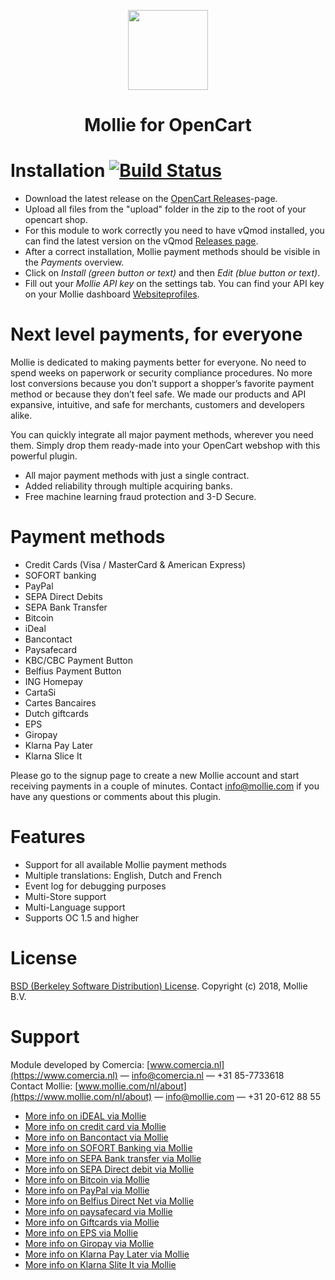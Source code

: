 <p align="center">
  <img src="https://info.mollie.com/hubfs/github/opencart/logo.png" width="128" height="128"/>
</p>
<h1 align="center">Mollie for OpenCart</h1>

# Installation [![Build Status](https://travis-ci.org/mollie/OpenCart.png)](https://travis-ci.org/mollie/OpenCart) #
+ Download the latest release on the [OpenCart Releases](https://github.com/mollie/OpenCart/releases)-page.
+ Upload all files from the "upload" folder in the zip to the root of your opencart shop.
+ For this module to work correctly you need to have vQmod installed, you can find the latest version on the vQmod [Releases page](https://github.com/vqmod/vqmod/releases).
+ After a correct installation, Mollie payment methods should be visible in the _Payments_ overview.
+ Click on _Install (green button or text)_ and then _Edit (blue button or text)_.
+ Fill out your _Mollie API key_ on the settings tab. You can find your API key on your Mollie dashboard [Websiteprofiles](https://www.mollie.com/beheer/account/profielen/).

# Next level payments, for everyone #
Mollie is dedicated to making payments better for everyone. No need to spend weeks on
paperwork or security compliance procedures. No more lost conversions because you don’t
support a shopper’s favorite payment method or because they don’t feel safe. We made our
products and API expansive, intuitive, and safe for merchants, customers and developers
alike.

You can quickly integrate all major payment methods, wherever you need them. Simply drop
them ready-made into your OpenCart webshop with this powerful plugin.
- All major payment methods with just a single contract.
- Added reliability through multiple acquiring banks.
- Free machine learning fraud protection and 3-D Secure.

# Payment methods #
- Credit Cards (Visa / MasterCard &amp; American Express)
- SOFORT banking
- PayPal
- SEPA Direct Debits
- SEPA Bank Transfer
- Bitcoin
- iDeal
- Bancontact
- Paysafecard
- KBC/CBC Payment Button
- Belfius Payment Button
- ING Homepay
- CartaSi
- Cartes Bancaires
- Dutch giftcards
- EPS
- Giropay
- Klarna Pay Later
- Klarna Slice It

Please go to the signup page to create a new Mollie account and start receiving payments in
a couple of minutes. Contact info@mollie.com if you have any questions or comments about
this plugin.

# Features #
- Support for all available Mollie payment methods
- Multiple translations: English, Dutch and French
- Event log for debugging purposes
- Multi-Store support
- Multi-Language support
- Supports OC 1.5 and higher

# License #
[BSD (Berkeley Software Distribution) License](http://www.opensource.org/licenses/bsd-license.php).
Copyright (c) 2018, Mollie B.V.

# Support #
Module developed by Comercia: [www.comercia.nl](https://www.comercia.nl) — info@comercia.nl — +31 85-7733618 <br />
Contact Mollie: [www.mollie.com/nl/about](https://www.mollie.com/nl/about) — info@mollie.com — +31 20-612 88 55

+ [More info on iDEAL via Mollie](https://www.mollie.com/payments/ideal/)
+ [More info on credit card via Mollie](https://www.mollie.com/payments/creditcard/)
+ [More info on Bancontact via Mollie](https://www.mollie.com/payments/bancontact/)
+ [More info on SOFORT Banking via Mollie](https://www.mollie.com/payments/sofort/)
+ [More info on SEPA Bank transfer via Mollie](https://www.mollie.com/payments/banktransfer/)
+ [More info on SEPA Direct debit via Mollie](https://www.mollie.com/payments/directdebit/)
+ [More info on Bitcoin via Mollie](https://www.mollie.com/payments/bitcoin/)
+ [More info on PayPal via Mollie](https://www.mollie.com/payments/paypal/)
+ [More info on Belfius Direct Net via Mollie](https://www.mollie.com/payments/belfiusdirectnet/)
+ [More info on paysafecard via Mollie](https://www.mollie.com/payments/paysafecard/)
+ [More info on Giftcards via Mollie](https://www.mollie.com/payments/gift-cards/)
+ [More info on EPS via Mollie](https://www.mollie.com/payments/eps/)
+ [More info on Giropay via Mollie](https://www.mollie.com/payments/giropay/)
+ [More info on Klarna Pay Later via Mollie](https://www.mollie.com/payments/klarna-pay-later/)
+ [More info on Klarna Slite It via Mollie](https://www.mollie.com/payments/klarna-slice-it/)
